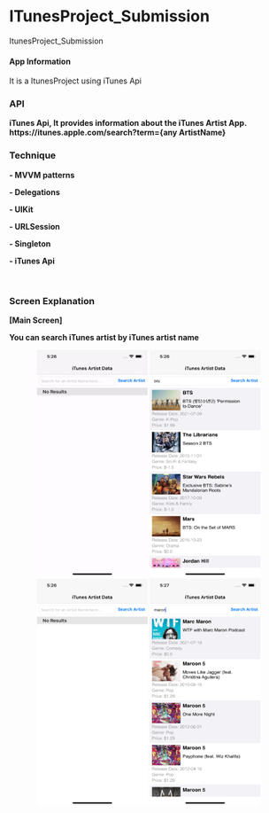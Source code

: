 # ITunesProject_Submission
ItunesProject_Submission

<h4>App Information </h4>
It is a ItunesProject using iTunes Api

<h3>API</h3>
<div><b> iTunes Api, It provides information about the iTunes Artist App. <b></div>
https://itunes.apple.com/search?term={any ArtistName}

<h3>Technique</h3>
<p>- MVVM patterns</p>
<p>- Delegations</p>
<p>- UIKit </p>
<p>- URLSession </p>
<p>- Singleton </p>
<p>- iTunes Api </p>
<p><br></p>

<h3>Screen Explanation</h3>
 
[Main Screen]
<div>You can search iTunes artist by iTunes artist name</div>
<p align="center">
 <img src = "https://github.com/Ghostlun/Itunes_Project_Submission/blob/master/ITunesProject/Resources/GithubResource/screenGif.gif" width = 200 height = 410/>
  <img src = "https://github.com/Ghostlun/Itunes_Project_Submission/blob/master/ITunesProject/Resources/GithubResource/screen1.png" width = 200 height = 410/>
  <img src = "https://github.com/Ghostlun/Itunes_Project_Submission/blob/master/ITunesProject/Resources/GithubResource/screen2.png" width = 200 height = 410/>
  <img src = "https://github.com/Ghostlun/Itunes_Project_Submission/blob/master/ITunesProject/Resources/GithubResource/screen3.png" width = 200 height = 410/>
